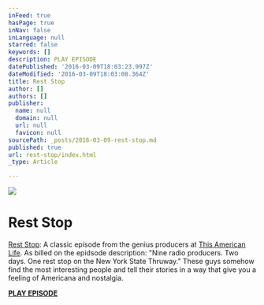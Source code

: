 ```yaml
---
inFeed: true
hasPage: true
inNav: false
inLanguage: null
starred: false
keywords: []
description: PLAY EPISODE
datePublished: '2016-03-09T18:03:23.997Z'
dateModified: '2016-03-09T18:03:08.364Z'
title: Rest Stop
author: []
authors: []
publisher:
  name: null
  domain: null
  url: null
  favicon: null
sourcePath: _posts/2016-03-09-rest-stop.md
published: true
url: rest-stop/index.html
_type: Article

---
```

![](https://the-grid-user-content.s3-us-west-2.amazonaws.com/745313be-946e-4209-b040-58b6aa5920a1.jpg)

# Rest Stop

[Rest Stop][0]: A classic episode from the genius producers at [This American Life][1]. As billed on the epidsode description: "Nine radio producers. Two days. One rest stop on the New York State Thruway." These guys somehow find the most interesting people and tell their stories in a way that give you a feeling of Americana and nostalgia. 

**[PLAY EPISODE][0]**

[0]: http://www.thisamericanlife.org/radio-archives/episode/388/Rest-Stop
[1]: http://www.thisamericanlife.org/